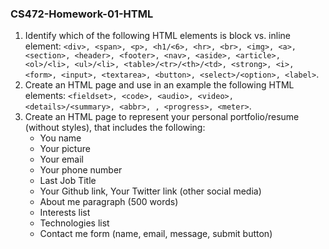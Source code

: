 ### CS472-Homework-01-HTML
1. Identify which of the following HTML elements is block vs. inline element: ```<div>, <span>, <p>, <h1/<6>, <hr>, <br>, <img>, <a>, <section>, <header>, <footer>, <nav>, <aside>, <article>, <ol>/<li>, <ul>/<li>, <table>/<tr>/<th>/<td>, <strong>, <i>, <form>, <input>, <textarea>, <button>, <select>/<option>, <label>```.
2. Create an HTML page and use in an example the following HTML elements: ```<fieldset>, <code>, <audio>, <video>, <details>/<summary>, <abbr>, , <progress>, <meter>```.
4. Create an HTML page to represent your personal portfolio/resume (without styles), that includes the following:
   * You name
   * Your picture
   * Your email
   * Your phone number
   * Last Job Title
   * Your Github link, Your Twitter link (other social media)
   * About me paragraph (500 words)
   * Interests list
   * Technologies list
   * Contact me form (name, email, message, submit button)




